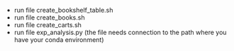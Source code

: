 - run file create_bookshelf_table.sh
- run file create_books.sh
- run file create_carts.sh
- run file exp_analysis.py (the file needs connection to the path where you have your conda environment)